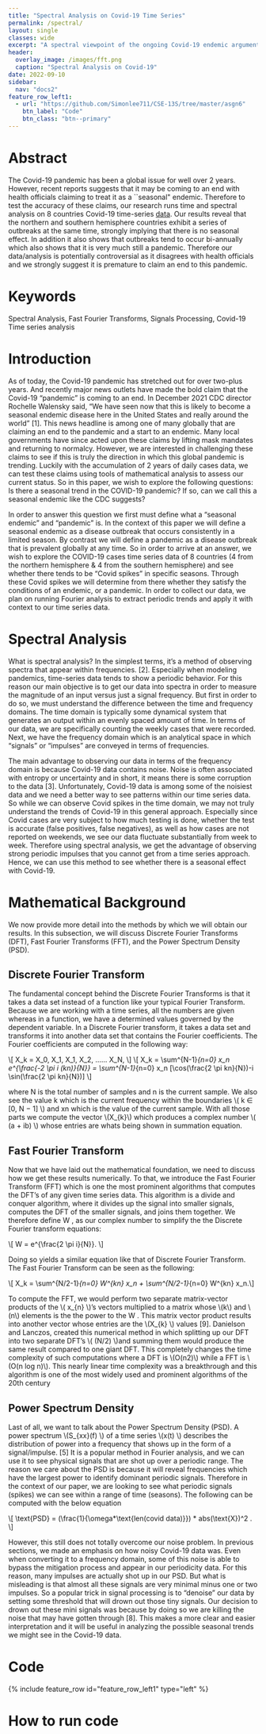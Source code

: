 ```yaml
---
title: "Spectral Analysis on Covid-19 Time Series"
permalink: /spectral/
layout: single
classes: wide
excerpt: "A spectral viewpoint of the ongoing Covid-19 endemic argument"
header:
  overlay_image: /images/fft.png
  caption: "Spectral Analysis on Covid-19"
date: 2022-09-10
sidebar:
  nav: "docs2"
feature_row_left1:
  - url: "https://github.com/Simonlee711/CSE-13S/tree/master/asgn6"
    btn_label: "Code"
    btn_class: "btn--primary"
---
```


# Abstract 

The Covid-19 pandemic has been a global issue for well over 2 years. However, recent reports suggests that it may be coming to an end with health officials claiming to treat it as a ``seasonal" endemic. Therefore to test the accuracy of these claims, our research runs time and spectral analysis on 8 countries Covid-19 time-series [data](https://github.com/datasets/covid-19/blob/main/data/time-series-19-covid-combined.csv). Our results reveal that the northern and southern hemisphere countries exhibit a series of outbreaks at the same time, strongly implying that there is no seasonal effect. In addition it also shows that outbreaks tend to occur bi-annually which also shows that it is very much still a pandemic. Therefore our data/analysis is potentially controversial as it disagrees with health officials and we strongly suggest it is premature to claim an end to this pandemic. 

# Keywords 

Spectral Analysis, Fast Fourier Transforms, Signals Processing, Covid-19 Time series analysis

# Introduction

As of today, the Covid-19 pandemic has stretched out for over two-plus years. And recently major news
outlets have made the bold claim that the Covid-19 “pandemic” is coming to an end. In December 2021
CDC director Rochelle Walensky said, “We have seen now that this is likely to become a seasonal endemic
disease here in the United States and really around the world” [1]. This news headline is among one of
many globally that are claiming an end to the pandemic and a start to an endemic. Many local governments
have since acted upon these claims by lifting mask mandates and returning to normalcy. However, we are
interested in challenging these claims to see if this is truly the direction in which this global pandemic is
trending. Luckily with the accumulation of 2 years of daily cases data, we can test these claims using tools
of mathematical analysis to assess our current status. So in this paper, we wish to explore the following
questions: Is there a seasonal trend in the COVID-19 pandemic? If so, can we call this a seasonal endemic
like the CDC suggests?

In order to answer this question we first must define what a “seasonal endemic” and “pandemic” is. In
the context of this paper we will define a seasonal endemic as a disease outbreak that occurs consistently in
a limited season. By contrast we will define a pandemic as a disease outbreak that is prevalent globally at
any time. So in order to arrive at an answer, we wish to explore the COVID-19 cases time series data of 8
countries (4 from the northern hemisphere & 4 from the southern hemisphere) and see whether there tends
to be “Covid spikes” in specific seasons. Through these Covid spikes we will determine from there whether
they satisfy the conditions of an endemic, or a pandemic. In order to collect our data, we plan on running
Fourier analysis to extract periodic trends and apply it with context to our time series data.

# Spectral Analysis

What is spectral analysis? In the simplest terms, it’s a method of observing spectra that appear within
frequencies. [2]. Especially when modeling pandemics, time-series data tends to show a periodic behavior.
For this reason our main objective is to get our data into spectra in order to measure the magnitude of an
input versus just a signal frequency. But first in order to do so, we must understand the difference between
the time and frequency domains. The time domain is typically some dynamical system that generates an
output within an evenly spaced amount of time. In terms of our data, we are specifically counting the weekly
cases that were recorded. Next, we have the frequency domain which is an analytical space in which “signals”
or “impulses” are conveyed in terms of frequencies.

The main advantage to observing our data in terms of the frequency domain is because Covid-19 data
contains noise. Noise is often associated with entropy or uncertainty and in short, it means there is some
corruption to the data [3]. Unfortunately, Covid-19 data is among some of the noisiest data and we need
a better way to see patterns within our time series data. So while we can observe Covid spikes in the time
domain, we may not truly understand the trends of Covid-19 in this general approach. Especially since
Covid cases are very subject to how much testing is done, whether the test is accurate (false positives, false
negatives), as well as how cases are not reported on weekends, we see our data fluctuate substantially from
week to week. Therefore using spectral analysis, we get the advantage of observing strong periodic impulses
that you cannot get from a time series approach. Hence, we can use this method to see whether there is a
seasonal effect with Covid-19.

# Mathematical Background

We now provide more detail into the methods by which we will obtain our results. In this subsection, we
will discuss Discrete Fourier Transforms (DFT), Fast Fourier Transforms (FFT), and the Power Spectrum
Density (PSD).

## Discrete Fourier Transform

The fundamental concept behind the Discrete Fourier Transforms is that it takes a data set instead of
a function like your typical Fourier Transform. Because we are working with a time series, all the numbers
are given whereas in a function, we have a determined values governed by the dependent variable. In a
Discrete Fourier transform, it takes a data set and transforms it into another data set that contains the
Fourier coefficients. The Fourier coefficients are computed in the following way:

\\[ X_k = X_0, X_1, X_1, X_2, ...... X_N, \\] 
\\\[ X_k = \sum^{N-1}_{n=0} x_n e^{\frac{-2 \pi i (kn)}{N}} = \sum^{N-1}_{n=0} x_n [\cos(\frac{2 \pi kn}{N})-i \sin(\frac{2 \pi kn}{N})] \\\]

where N is the total number of samples and n is the current sample. We also see the value k which is the
current frequency within the boundaries \\( k ∈ [0, N − 1] \\) and xn which is the value of the current sample.
With all those parts we compute the vector \\(X_{k}\\) which produces a complex number \\( (a + ib) \\) whose entries are
whats being shown in summation equation.

## Fast Fourier Transform

Now that we have laid out the mathematical foundation, we need to discuss how we get these results
numerically. To that, we introduce the Fast Fourier Transform (FFT) which is one the most prominent
algorithms that computes the DFT’s of any given time series data. This algorithm is a divide and conquer
algorithm, where it divides up the signal into smaller signals, computes the DFT of the smaller signals, and
joins them together. We therefore define W , as our complex number to simplify the the Discrete Fourier
transform equations:

\\[ W = e^{\frac{2 \pi i}{N}}. \\]

Doing so yields a similar equation like that of Discrete Fourier Transform. The Fast Fourier Transform can be seen as the following:

\\\[ X_k = \sum^{N/2-1}_{n=0} W^{kn} x_n + \sum^{N/2-1}_{n=0} W^{kn} x_n.\\\]

To compute the FFT, we would perform two separate matrix-vector products of the \\( x_{n} \\)’s vectors multiplied
to a matrix whose \\(k\\) and \\(n\\) elements is the the power to the W . This matrix vector product results into
another vector whose entries are the \\(X_{k} \\) values [9]. Danielson and Lanczos, created this numerical method
in which splitting up our DFT into two separate DFT’s \\( (N/2) \\)and summing them would produce the same
result compared to one giant DFT. This completely changes the time complexity of such computations where
a DFT is \\(O(n2)\\) while a FFT is \\(O(n log n)\\). This nearly linear time complexity was a breakthrough and this
algorithm is one of the most widely used and prominent algorithms of the 20th century

## Power Spectrum Density

Last of all, we want to talk about the Power Spectrum Density (PSD). A power spectrum \\(S_{xx}(f) \\) of a time
series \\(x(t) \\) describes the distribution of power into a frequency that shows up in the form of a signal/impulse.
[5] It is a popular method in Fourier analysis, and we can use it to see physical signals that are shot up over a
periodic range. The reason we care about the PSD is because it will reveal frequencies which have the largest
power to identify dominant periodic signals. Therefore in the context of our paper, we are looking to see
what periodic signals (spikes) we can see within a range of time (seasons). The following can be computed
with the below equation

\\[ \text{PSD} = (\frac{1}{\omega*\text{len(covid data)}}) * abs(\text{X})^2 . \\]

However, this still does not totally overcome our noise problem. In previous sections, we made an
emphasis on how noisy Covid-19 data was. Even when converting it to a frequency domain, some of this
noise is able to bypass the mitigation process and appear in our periodicity data. For this reason, many
impulses are actually shot up in our PSD. But what is misleading is that almost all these signals are very
minimal minus one or two impulses. So a popular trick in signal processing is to “denoise” our data by
setting some threshold that will drown out those tiny signals. Our decision to drown out these mini signals
was because by doing so we are killing the noise that may have gotten through [8]. This makes a more clear
and easier interpretation and it will be useful in analyzing the possible seasonal trends we might see in the
Covid-19 data.

# Code

{% include feature_row id="feature_row_left1" type="left" %}

# How to run code